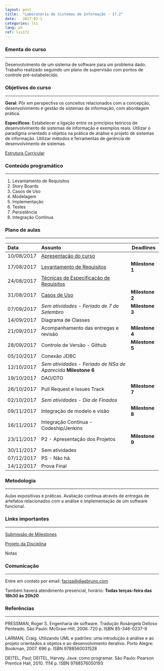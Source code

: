 ```yaml
---
layout: post
title:  "Laboratório de Sistemas de Informação - 17.2"
date:   2017-02-1
categories: lsi
lang: pt
ref: lsi172
---
```


### Ementa do curso
___
Desenvolvimento de um sistema de software para um problema dado. Trabalho realizado seguindo um plano de supervisão com pontos de controle pré-estabelecido.

### Objetivos do curso
___
**Geral**: Pôr em perspectiva os conceitos relacionados com a concepção, desenvolvimento e gestão de sistemas de informação, com abordagem prática.

**Específicos**: Estabelecer a ligação entre os princípios teóricos de desenvolvimento de sistemas de informação e exemplos reais. Utilizar o paradigma orientado a objetos na prática de análise e projeto de sistemas de informação. Utilizar métodos e ferramentas de gerência de desenvolvimento de sistemas.

[Estrutura Curricular](https://drive.google.com/file/d/0B9oADRpZVGECMmQ4WV83YVlRRGs/view?usp=sharing)

### Conteúdo programático
___
1. Levantamento de Requisitos
2. Story Boards
3. Casos de Uso
4. Modelagem
5. Implementação
6. Testes
7. Persistência
8. Integração Contínua

### Plano de aulas
___

| Data	| Assunto | Deadlines |
| :------- | :------ | ------- |
| 10/08/2017 |  [Apresentação do curso](https://docs.google.com/presentation/d/123jK8FezEHbrBP05rj_JwmLZ7ZEozL5h2WiiLxBMa8w/preview)
| 17/08/2017 |	[Levantamento de Requisitos](https://drive.google.com/file/d/0B9oADRpZVGECeXBoc1RiVFh1SEU/view) | **Milestone 1**
| 24/08/2017 |	[Técnicas de Especificação de Requisitos](https://docs.google.com/a/diasbruno.com/presentation/d/1MNFCTfC5qoUlF8AGIE2051B1hUwMcQRgvp00weGM0R8/preview)
| 31/08/2017 |	[Casos de Uso](https://docs.google.com/a/diasbruno.com/presentation/d/1CiFdK3Ia30kOjH4jN9iojJUekWgwoyR-f7EibDVhGU0/preview) | **Milestone 2**
| 07/09/2017 |	*Sem atividades - Feriado de 7 de Setembro* | **Milestone 3**
| 14/09/2017 |	Diagrama de Classes 
| 21/09/2017 |	Acompanhamento das entregas e revisão | **Milestone 4**
| 28/09/2017 |	Controle de Versão - Github | **Milestone 5**
| 05/10/2017 |	Conexão JDBC | 
| 12/10/2017 |	*Sem atividades - Feriado de NSa de Aparecida* **Milestone 6**
| 19/10/2017 |	DAO/DTO 
| 26/10/2017 |	Pull Request e Issues Track | **Milestone 7**
| 02/10/2017 |	*Sem atividades - Dia de Finados*
| 09/11/2017 |	Integração de modelo e visão | **Milestone 8**
| 16/11/2017 |  Integração Contínua - Codeship/Jenkins 
| 23/11/2017 |	P2 - Apresentação dos Projetos | **Milestone 9**
| 30/11/2017 |  Sem atividades
| 07/12/2017 |  PS - Não há. 
| 14/12/2017 |  Prova Final

### Metodologia
___
Aulas expositivas e práticas. Avaliação continua através de entregas de artefatos relacionados com a análise e implementação de um software funcional.


### Links importantes
___

[Submissão de Milestones](https://docs.google.com/forms/d/e/1FAIpQLSe4H8CqyopSasgquuSaG7ml3ynhUjRkIsVACPQQUm2EnquPGg/viewform) 

[Projeto da Disciplina](https://docs.google.com/document/d/1Nur391Fw319kTtP2CypR4YhJaPMus1ID0M_RbdE0QQ8/preview)

Notas

### Comunicação
___
Entre em contato por email: facisa@diasbruno.com

Também haverá atendimento presencial, horário: **Todas terças-feira das 18h30 às 20h20**

### Referências
___
PRESSMAN, Roger S. Engenharia de software. Tradução Rosângela Delloso Penteado. São Paulo: McGraw-Hill, 2006. 720 p. ISBN 85-346-0237-9

LARMAN, Craig. Utilizando UML e padrões: uma introdução à análise e ao projeto orientados a objetos e ao desenvolvimento iterativo. Porto Alegre: Bookman, 2007. 696 p. ISBN 9788560031528

DEITEL, Paul; DEITEL, Harvey. Java: como programar. São Paulo: Pearson Prentice Hall, 2010. 1114 p. ISBN 9788576050193

